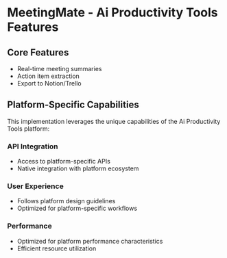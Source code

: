 # MeetingMate - Ai Productivity Tools Features

## Core Features
- Real-time meeting summaries
- Action item extraction
- Export to Notion/Trello

## Platform-Specific Capabilities
This implementation leverages the unique capabilities of the Ai Productivity Tools platform:

### API Integration
- Access to platform-specific APIs
- Native integration with platform ecosystem

### User Experience
- Follows platform design guidelines
- Optimized for platform-specific workflows

### Performance
- Optimized for platform performance characteristics
- Efficient resource utilization
